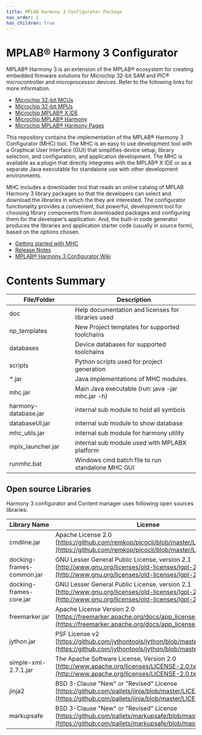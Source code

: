 ```yaml
---
title: MPLAB Harmony 3 Configurator Package
nav_order: 1
has_children: true
---
```


# MPLAB® Harmony 3 Configurator

MPLAB® Harmony 3 is an extension of the MPLAB® ecosystem for creating
embedded firmware solutions for Microchip 32-bit SAM and PIC® microcontroller
and microprocessor devices.  Refer to the following links for more information.

- [Microchip 32-bit MCUs](https://www.microchip.com/design-centers/32-bit)
- [Microchip 32-bit MPUs](https://www.microchip.com/design-centers/32-bit-mpus)
- [Microchip MPLAB® X IDE](https://www.microchip.com/mplab/mplab-x-ide)
- [Microchip MPLAB® Harmony](https://www.microchip.com/mplab/mplab-harmony)
- [Microchip MPLAB® Harmony Pages](https://microchip-mplab-harmony.github.io/)

This repository contains the implementation of the MPLAB® Harmony 3 Configurator
(MHC) tool. The MHC is an easy to use development tool with a Graphical User
Interface (GUI) that simplifies device setup, library selection, and
configuration, and application development. The MHC is available as a plugin
that directly integrates with the MPLAB® X IDE or as a separate Java executable
for standalone use with other development environments.

MHC includes a downloader tool that reads an online catalog of MPLAB
Harmony 3 library packages so that the developers can select and download the
libraries in which the they are interested. The configurator functionality
provides a convenient, but powerful, development tool for choosing library
components from downloaded packages and configuring them for the developer’s
application. And, the built-in code generator produces the libraries and
application starter code (usually in source form), based on the options chosen.

- [Getting started with MHC](doc/getting_started_with_mhc.md)
- [Release Notes](release_notes.md)
- [MPLAB® Harmony 3 Configurator Wiki](https://github.com/Microchip-MPLAB-Harmony/mhc/wiki)

# Contents Summary

| File/Folder           | Description                                               |
|-----------------------|-----------------------------------------------------------|
| doc                   | Help documentation and licenses for libraries used        |
| np_templates          | New Project templates for supported toolchains            |
| databases             | Device databases for supported toolchains                 |
| scripts               | Python scripts used for project generation                |
| *.jar                 | Java implementations of MHC modules.                      |
| mhc.jar               | Main Java executable (run: java -jar mhc.jar -h)          |
| harmony-database.jar  | internal sub module to hold all symbols                   |
| databaseUI.jar        | internal sub module to show database                      |
| mhc_utils.jar         | internal sub module for harmony utility                   |
| mplx_launcher.jar     | internal sub module used with MPLABX platform             |
| runmhc.bat            | Windows cmd batch file to run standalone MHC GUI          |

## Open source Libraries

Harmony 3 configurator and Content manager uses following open sources libraries:

| Library Name                                  | License                                                                                               |
|-----------------------------------------------|-------------------------------------------------------------------------------------------------------|
| cmdline.jar                                   | Apache License 2.0 [https://github.com/remkop/picocli/blob/master/LICENSE](https://github.com/remkop/picocli/blob/master/LICENSE)                              |
| docking-frames-common.jar                     | GNU Lesser General Public License, version 2.1 [http://www.gnu.org/licenses/old-licenses/lgpl-2.1.html](http://www.gnu.org/licenses/old-licenses/lgpl-2.1.html) |
| docking-frames-core.jar                       | GNU Lesser General Public License, version 2.1 [http://www.gnu.org/licenses/old-licenses/lgpl-2.1.html](http://www.gnu.org/licenses/old-licenses/lgpl-2.1.html) |
| freemarker.jar                                | Apache License Version 2.0 [https://freemarker.apache.org/docs/app_license.html](https://freemarker.apache.org/docs/app_license.html)                        |
| jython.jar                                    | PSF License v2 [https://github.com/jythontools/jython/blob/master/LICENSE.txt](https://github.com/jythontools/jython/blob/master/LICENSE.txt)                          |
| simple-xml-2.7.1.jar                          | The Apache Software License, Version 2.0 [http://www.apache.org/licenses/LICENSE-2.0.txt](http://www.apache.org/licenses/LICENSE-2.0.txt)               |
| jinja2                                        | BSD 3-Clause "New" or "Revised" License [https://github.com/pallets/jinja/blob/master/LICENSE.rst](https://github.com/pallets/jinja/blob/master/LICENSE.rst)      |
| markupsafe                                    | BSD 3-Clause "New" or "Revised" License [https://github.com/pallets/markupsafe/blob/master/LICENSE.rst](https://github.com/pallets/markupsafe/blob/master/LICENSE.rst) |
